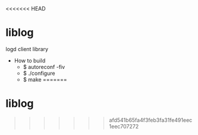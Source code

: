<<<<<<< HEAD
# liblog
logd client library

* How to build
    * $ autoreconf -fiv
    * $ ./configure
    * $ make
=======
# liblog
>>>>>>> afd541b65fa4f3feb3fa31fe491eec1eec707272
